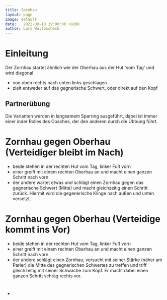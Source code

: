 ```yaml
---
title: Zornhau
layout: page
image: default
date:   2022-09-18 19:00:00 +0200
author: Lars Walloscheck
---
```


# Einleitung
Der Zornhau startet ähnlich wie der Oberhau aus der Hut 'vom Tag' und wird diagonal
 - von oben rechts nach unten links geschlagen
 - zielt entweder auf das gegnerische Schwert, oder direkt auf den Kopf



## Partnerübung
Die Varianten werden in langsamem Sparring ausgeführt, dabei ist immer einer inder Rolles des Coaches, der den anderen durch die Übbung führt.

# Zornhau gegen Oberhau (Verteidiger bleibt im Nach)
- beide stehen in der rechten Hut vom Tag, linker Fuß vorn
- einer greift mit einem rechten Oberhau an und macht einen ganzen Schritt nach vorn
- der andere wartet etwas und schlägt einen Zornhau gegen das gegnerische Schwert (Mitte) und macht gleichzeitig einen Schritt zurück.
Hiermit wird die gegenerische Klinge nach außen und unten versetzt.

# Zornhau gegen Oberhau (Verteidige kommt ins Vor)
- beide stehen in der rechten Hut vom Tag, linker Fuß vorn
- einer greift mit einem rechten Oberhau an und macht einen ganzen Schritt nach vorn
- der andere schlägt einen Zornhau, versucht mit seiner Stärke (näher am Parier) die Mitte des gegnerischen Schwertes zu treffen und triff gleichzeitig mit seiner Schwäche zum Kopf. Er macht dabei einen ganzen Schritt schräg rechts vor.


# 
- 